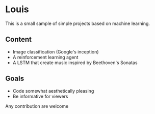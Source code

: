 # Louis

This is a small sample of simple projects based on machine learning.

## Content
- Image classification (Google's inception)
- A reinforcement learning agent
- A LSTM that create music inspired by Beethoven's Sonatas

## Goals
- Code somewhat aesthetically pleasing
- Be informative for viewers

Any contribution are welcome
